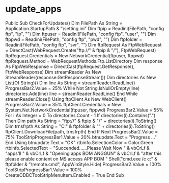 # update_apps

Public Sub CheckForUpdates()
        Dim FilePath As String = Application.StartupPath & "\setting.ini"
        Dim ftpip = Readini(FilePath, "config ftp", "ip", "")
        Dim ftpuser = Readini(FilePath, "config ftp", "user", "")
        Dim ftppwd = Readini(FilePath, "config ftp", "pwd", "")
        Dim ftpfolder = Readini(FilePath, "config ftp", "svr", "")
        Dim ftpRequest As FtpWebRequest = DirectCast(WebRequest.Create("ftp://" & ftpip & "/"), FtpWebRequest)
        ftpRequest.Credentials = New NetworkCredential(ftpuser, ftppwd)
        ftpRequest.Method = WebRequestMethods.Ftp.ListDirectory
        Dim response As FtpWebResponse = DirectCast(ftpRequest.GetResponse(), FtpWebResponse)
        Dim streamReader As New StreamReader(response.GetResponseStream())
        Dim directories As New List(Of String)()
        Dim line As String = streamReader.ReadLine()
        ProgressBar2.Value = 25%
        While Not String.IsNullOrEmpty(line)
            directories.Add(line)
            line = streamReader.ReadLine()
        End While
        streamReader.Close()
        Using ftpClient As New WebClient()
            ProgressBar2.Value = 35%
            ftpClient.Credentials = New System.Net.NetworkCredential(ftpuser, ftppwd)
            ProgressBar2.Value = 55%
            For i As Integer = 0 To directories.Count - 1
                If directories(i).Contains(".") Then
                    Dim path As String = "ftp://" & ftpip & "/" + directories(i).ToString()
                    Dim trnsfrpth As String = "C:\" & ftpfolder & "\" + directories(i).ToString()
                    ftpClient.DownloadFile(path, trnsfrpth)
                End If
            Next
            ProgressBar2.Value = 75%
            ToolStripProgressBar1.Value = 20%
            btnupdate.Text = "Progress ..."
        End Using
        btnupdate.Text = "OK"
        rtbinfo.SelectionColor = Color.Green
        rtbinfo.SelectedText = "Succended......Please Wait Now " & vbCrLf & "apps'll " & vbCrLf & "Opening apps BOM ANGGUN" & vbCrLf & "after this please enable content   on MS access APP BOM "
        Shell("cmd.exe /c c:\" & ftpfolder & "\remote.cmd", AppWinStyle.Hide)
        ProgressBar2.Value = 100%
        ToolStripProgressBar1.Value = 100%
        CreateODBCToolStripMenuItem.Enabled = True
    End Sub
